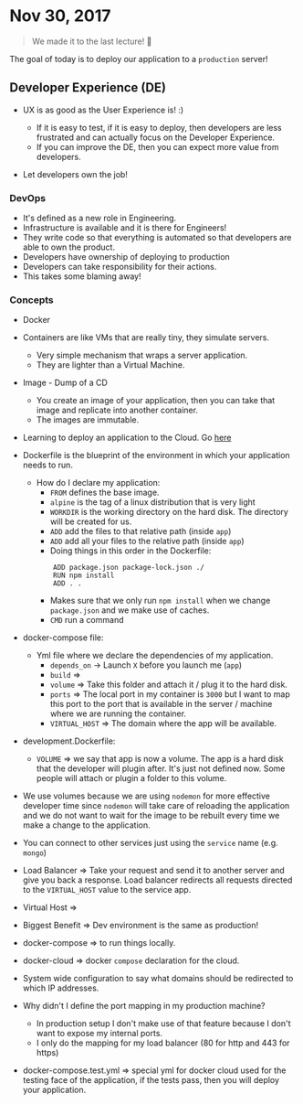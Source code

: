 # Nov 30, 2017 

> We made it to the last lecture! :tada: 

The goal of today is to deploy our application to a `production` server!

## Developer Experience (DE)
* UX is as good as the User Experience is! :) 
    * If it is easy to test, if it is easy to deploy, then developers are less frustrated and can actually focus on the Developer Experience. 
    * If you can improve the DE, then you can expect more value from developers. 

* Let developers own the job!

### DevOps
* It's defined as a new role in Engineering. 
* Infrastructure is available and it is there for Engineers! 
* They write code so that everything is automated so that developers are able to own the product.
* Developers have ownership of deploying to production 
* Developers can take responsibility for their actions. 
* This takes some blaming away!

### Concepts
* Docker
* Containers are like VMs that are really tiny, they simulate servers. 
    * Very simple mechanism that wraps a server application. 
    * They are lighter than a Virtual Machine. 
* Image - Dump of a CD 
    * You create an image of your application, then you can take that image and replicate into another container. 
    * The images are immutable. 

* Learning to deploy an application to the Cloud. Go [here](https://github.com/mignonnesaurus/wtmbjs-4/tree/week-8)

* Dockerfile is the blueprint of the environment in which your application needs to run.
    * How do I declare my application: 
        * `FROM` defines the base image. 
        * `alpine` is the tag of a linux distribution that is very light
        * `WORKDIR` is the working directory on the hard disk. The directory will be created for us.
        * `ADD` add the files to that relative path (inside `app`)
        * `ADD` add all your files to the relative path (inside `app`)
        * Doing things in this order in the Dockerfile: 
        ```
            ADD package.json package-lock.json ./
            RUN npm install
            ADD . .
        ```
        * Makes sure that we only run `npm install` when we change `package.json` and we make use of caches.
        * `CMD` run a command 
* docker-compose file: 
    * Yml file where we declare the dependencies of my application.
        * `depends_on` -> Launch `X` before you launch me (`app`) 
        * `build` => 
        * `volume` => Take this folder and attach it  / plug it to the hard disk.
        * `ports` => The local port in my container is `3000` but I want to map this port to the port that is available in the server / machine where we are running the container.
        * `VIRTUAL_HOST` => The domain where the app will be available.
* development.Dockerfile: 
    * `VOLUME` => we say that app is now a volume. The app is a hard disk that the developer will plugin after. It's just not defined now. Some people will attach or plugin a folder to this volume. 

* We use volumes because we are using `nodemon` for more effective developer time since `nodemon` will take care of reloading the application and we do not want to wait for the image to be rebuilt every time we make a change to the application.

* You can connect to other services just using the `service` name (e.g. `mongo`)

* Load Balancer => Take your request and send it to another server and give you back a response. Load balancer redirects all requests directed to the `VIRTUAL_HOST` value to the service app. 
* Virtual Host => 

* Biggest Benefit => Dev environment is the same as production!

* docker-compose => to run things locally.
* docker-cloud => docker `compose` declaration for the cloud.

* System wide configuration to say what domains should be redirected to which IP addresses. 

* Why didn't I define the port mapping in my production machine?
    * In production setup I don't make use of that feature because I don't want to expose my internal ports.
    * I only do the mapping for my load balancer (80 for http and 443 for https)

* docker-compose.test.yml => special yml for docker cloud used for the testing face of the application, if the tests pass, then you will deploy your application. 


